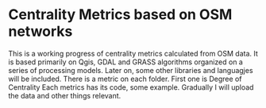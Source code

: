 # Centrality Metrics based on OSM networks
This is a working progress of centrality metrics calculated from OSM data.
It is based primarily on Qgis, GDAL and GRASS algorithms organized on a series of processing models.
Later on, some other libraries and languagjes will be included.
There is a metric on each folder. First one is Degree of Centrality
Each metrics has its code, some example.
Gradually I will upload the data and other things relevant.

